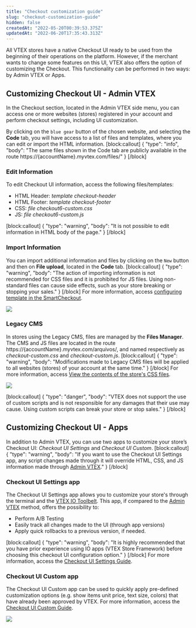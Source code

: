 ```yaml
---
title: "Checkout customization guide"
slug: "checkout-customization-guide"
hidden: false
createdAt: "2022-05-20T00:39:53.375Z"
updatedAt: "2022-06-20T17:35:43.313Z"
---
```

All VTEX stores have a native Checkout UI ready to be used from the beginning of their operations on the platform. However, if the merchant wants to change some features on this UI, VTEX also offers the option of customizing the Checkout. This functionality can be performed in two ways: by Admin VTEX or Apps.

## Customizing Checkout UI - Admin VTEX

In the Checkout section, located in the Admin VTEX side menu, you can access one or more websites (stores) registered in your account and perform checkout settings, including UI customization.

By clicking on the `blue gear` button of the chosen website, and selecting the **Code** tab, you will have access to a list of files and templates, where you can edit or import the HTML information. 
[block:callout]
{
  "type": "info",
  "body": "The same files shown in the Code tab are publicly available in the route https://{accountName}.myvtex.com/files/"
}
[/block]

### Edit Information

To edit Checkout UI information, access the following files/templates:

- HTML Header: _template_ _checkout-header_
- HTML Footer: _template_ _checkout-footer_
- CSS: _file checkout6-custom.css_
- JS: _file checkout6-custom.js_

[block:callout]
{
  "type": "warning",
  "body": "It is not possible to edit information in HTML body of the page."
}
[/block]
### Import Information

You can import additional information and files by clicking on the `New` button and then on **File upload**, located in the **Code** tab. 
[block:callout]
{
  "type": "warning",
  "body": "The action of importing information is not recommended for CSS files and it is prohibited for JS files. Using non-standard files can cause side effects, such as your store breaking or stopping your sales."
}
[/block]
For more information, access [configuring template in the SmartCheckout](https://help.vtex.com/en/tutorial/configurar-template-no-smartcheckout--frequentlyAskedQuestions_599#).

![](https://cdn.jsdelivr.net/gh/vtexdocs/dev-portal-content@readme-docs/docs/guides/Checkout/customization/a8afebf-Code_page_47.PNG)

### Legacy CMS

In stores using the Legacy CMS, files are managed by the **Files Manager**. The CMS and JS files are located in the route https://{accountName}.myvtex.com/arquivos/, and named respectively as _checkout-custom.css_ and _checkout-custom.js_.
[block:callout]
{
  "type": "warning",
  "body": "Modifications made to Legacy CMS files will be applied to all websites (stores) of your account at the same time."
}
[/block]
For more information, access [View the contents of the store's CSS files](https://help.vtex.com/en/tutorial/view-the-contents-of-the-stores-css-files--U5v7DXpRSee86uqiKQUQi#).

![](https://cdn.jsdelivr.net/gh/vtexdocs/dev-portal-content@readme-docs/docs/guides/Checkout/customization/f62ee29-CMS_File_manager_60.PNG)

[block:callout]
{
  "type": "danger",
  "body": "VTEX does not support the use of custom scripts and is not responsible for any damages that their use may cause. Using custom scripts can break your store or stop sales."
}
[/block]
## Customizing Checkout UI - Apps

In addition to Admin VTEX, you can use two apps to customize your store’s Checkout UI: _Checkout UI Settings_ and _Checkout UI Custom_.
[block:callout]
{
  "type": "warning",
  "body": "If you want to use the Checkout UI Settings app, any script changes made through it will override HTML, CSS, and JS information made through [Admin VTEX](https://developers.vtex.com/vtex-developer-docs/docs/vtex-checkout-ui-settings)."
}
[/block]
### Checkout UI Settings app

The Checkout UI Settings app allows you to customize your store's through the terminal and the [VTEX IO Toolbelt](https://developers.vtex.com/vtex-developer-docs/docs/vtex-io-documentation-vtex-io-cli-install). This app, if compared to the [Admin VTEX](https://docs.google.com/document/d/15oDUQtf4Tywt0aLhp6fhQsuw7P-ieI6WS4Qz1wJJEWY/edit#heading=h.29eil9ypzyao) method, offers the possibility to:

- Perform A/B Testing 
- Easily track all changes made to the UI (through app versions)
- Apply quick rollbacks to a previous version, if needed. 

[block:callout]
{
  "type": "warning",
  "body": "It is highly recommended that you have prior experience using IO apps (VTEX Store Framework) before choosing this checkout UI configuration option."
}
[/block]
For more information, access the [Checkout UI Settings Guide](https://developers.vtex.com/vtex-developer-docs/docs/vtex-checkout-ui-settings).

### Checkout UI Custom app

The Checkout UI Custom app can be used to quickly apply pre-defined customization options (e.g. show items unit price, text size, colors) that have already been approved by VTEX. For more information, access the [Checkout UI Custom Guide](https://developers.vtex.com/vtex-developer-docs/docs/vtex-checkout-ui-custom-v0). 

![](https://cdn.jsdelivr.net/gh/vtexdocs/dev-portal-content@readme-docs/docs/guides/Checkout/customization/b49efd2-Checkout_UI_Custom_view_97.PNG)
